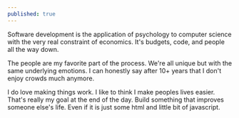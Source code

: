 ```yaml
---
published: true
---
```

Software development is the application of psychology to computer science with the very real constraint of economics.  It's budgets, code, and people all the way down.

The people are my favorite part of the process.  We're all unique but with the same underlying emotions.  I can honestly say after 10+ years that I don't enjoy crowds much anymore. 

I do love making things work.  I like to think I make peoples lives easier.  That's really my goal at the end of the day.  Build something that improves someone else's life. Even if it is just some html and little bit of javascript.
